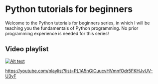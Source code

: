 # Python tutorials for beginners
Welcome to the Python tutorials for beginners series, in which I will be teaching you the fundamentals of Python programming. No prior programming experience is needed for this series!

## Video playlist
[![Alt text](https://img.youtube.com/vi/NYCvq0taazk/hqdefault.jpg)](https://youtube.com/playlist?list=PL1A5nGiCuucvHVmnfOdr5FKHJvUV-U3yF)

https://youtube.com/playlist?list=PL1A5nGiCuucvHVmnfOdr5FKHJvUV-U3yF